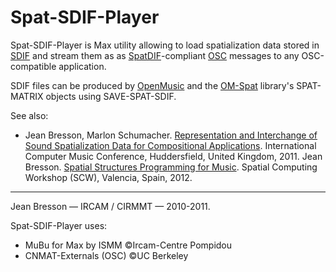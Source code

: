 # Spat-SDIF-Player

Spat-SDIF-Player is Max utility allowing to load spatialization data stored in [SDIF](http://sdif.sourceforge.net/) and stream them as as [SpatDIF](http://www.spatdif.org/)-compliant [OSC](http://opensoundcontrol.org/) messages to any OSC-compatible application.

SDIF files can be produced by [OpenMusic](http://repmus.ircam.fr/openmusic/) and the [OM-Spat](http://support.ircam.fr/docs/om-libraries/main/co/OM-Spat.html) library's SPAT-MATRIX objects using SAVE-SPAT-SDIF.

See also: 
* Jean Bresson, Marlon Schumacher. [Representation and Interchange of Sound Spatialization Data for Compositional Applications](https://hal.archives-ouvertes.fr/hal-01169015). International Computer Music Conference, Huddersfield, United Kingdom, 2011.
Jean Bresson. [Spatial Structures Programming for Music](https://hal.archives-ouvertes.fr/hal-01161314). Spatial Computing Workshop (SCW), Valencia, Spain, 2012.


--------
Jean Bresson — IRCAM / CIRMMT — 2010-2011.

Spat-SDIF-Player uses: 
* MuBu for Max by ISMM ©Ircam-Centre Pompidou
* CNMAT-Externals (OSC) ©UC Berkeley
